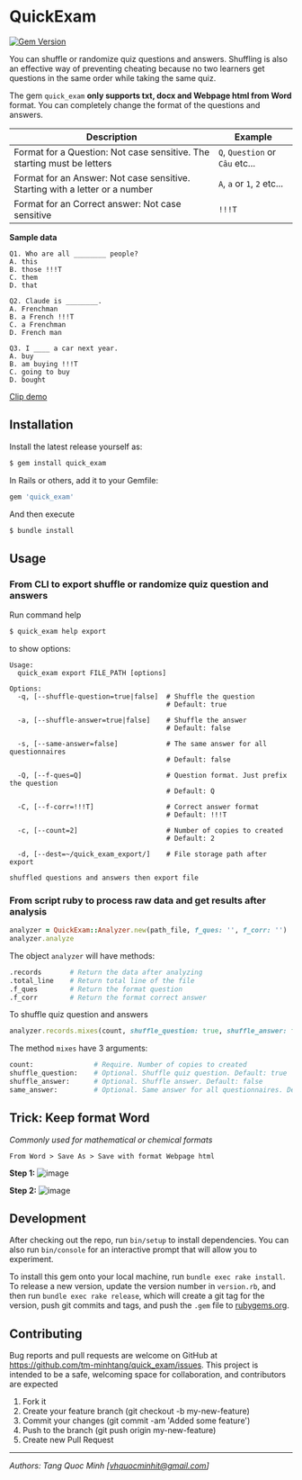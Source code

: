 # QuickExam

[![Gem Version](https://badge.fury.io/rb/quick_exam.svg)](https://badge.fury.io/rb/quick_exam)

You can shuffle or randomize quiz questions and answers. Shuffling is also an effective way of preventing cheating because no two learners get questions in the same order while taking the same quiz.

The gem `quick_exam` **only supports txt, docx and Webpage html from Word** format. You can completely change the format of the questions and answers.


| Description | Example |
|-------------|------------------------|
| Format for a Question: Not case sensitive. The starting must be letters | `Q`, `Question` or `Câu` etc... |
| Format for an Answer: Not case sensitive. Starting with a letter or a number | `A`, `a` or `1`, `2` etc... |
| Format for an Correct answer: Not case sensitive | `!!!T` |

**Sample data**
```
Q1. Who are all ________ people?
A. this
B. those !!!T
C. them
D. that

Q2. Claude is ________.
A. Frenchman
B. a French !!!T
C. a Frenchman
D. French man

Q3. I ____ a car next year.
A. buy
B. am buying !!!T
C. going to buy
D. bought
```

[Clip demo](https://recordit.co/yl5b75lq8U)

## Installation

Install the latest release yourself as:

```bash
$ gem install quick_exam
```

In Rails or others, add it to your Gemfile:

```ruby
gem 'quick_exam'
```

And then execute

```bash
$ bundle install
```

## Usage

### From CLI to export shuffle or randomize quiz question and answers

Run command help

```bash
$ quick_exam help export
```
to show options:

```
Usage:
  quick_exam export FILE_PATH [options]

Options:
  -q, [--shuffle-question=true|false]  # Shuffle the question
                                       # Default: true

  -a, [--shuffle-answer=true|false]    # Shuffle the answer
                                       # Default: false

  -s, [--same-answer=false]            # The same answer for all questionnaires
                                       # Default: false

  -Q, [--f-ques=Q]                     # Question format. Just prefix the question
                                       # Default: Q

  -C, [--f-corr=!!!T]                  # Correct answer format
                                       # Default: !!!T

  -c, [--count=2]                      # Number of copies to created
                                       # Default: 2

  -d, [--dest=~/quick_exam_export/]    # File storage path after export

shuffled questions and answers then export file
```

### From script ruby to process raw data and get results after analysis


```ruby
analyzer = QuickExam::Analyzer.new(path_file, f_ques: '', f_corr: '')
analyzer.analyze
```

The object `analyzer` will have methods:

```bash
.records       # Return the data after analyzing
.total_line    # Return total line of the file
.f_ques        # Return the format question
.f_corr        # Return the format correct answer
```

To shuffle quiz question and answers

```ruby
analyzer.records.mixes(count, shuffle_question: true, shuffle_answer: false, same_answer: false)
```

The method `mixes` have 3 arguments:

```bash
count:               # Require. Number of copies to created
shuffle_question:    # Optional. Shuffle quiz question. Default: true
shuffle_answer:      # Optional. Shuffle answer. Default: false
same_answer:         # Optional. Same answer for all questionnaires. Default: false
```

## Trick: Keep format Word

_Commonly used for mathematical or chemical formats_

`From Word > Save As > Save with format Webpage html`

**Step 1:**
![image](https://user-images.githubusercontent.com/26104119/93707761-8a5a7080-fb5b-11ea-9df5-ca34a603ab4b.png)

**Step 2:**
![image](https://user-images.githubusercontent.com/26104119/93707825-e1f8dc00-fb5b-11ea-8518-af07415ba4f3.png)

## Development

After checking out the repo, run `bin/setup` to install dependencies. You can also run `bin/console` for an interactive prompt that will allow you to experiment.

To install this gem onto your local machine, run `bundle exec rake install`. To release a new version, update the version number in `version.rb`, and then run `bundle exec rake release`, which will create a git tag for the version, push git commits and tags, and push the `.gem` file to [rubygems.org](https://rubygems.org).

## Contributing

Bug reports and pull requests are welcome on GitHub at https://github.com/tm-minhtang/quick_exam/issues. This project is intended to be a safe, welcoming space for collaboration, and contributors are expected

1. Fork it
2. Create your feature branch (git checkout -b my-new-feature)
3. Commit your changes (git commit -am 'Added some feature')
4. Push to the branch (git push origin my-new-feature)
5. Create new Pull Request

---
_Authors: Tang Quoc Minh [vhquocminhit@gmail.com]_
